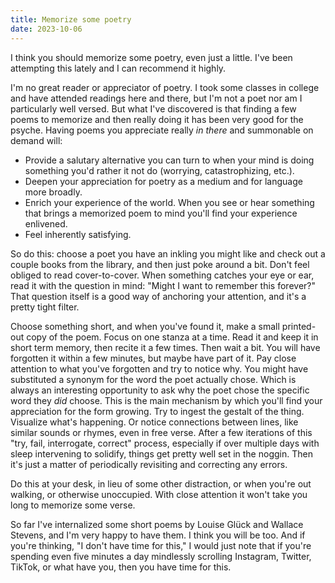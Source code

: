 ```yaml
---
title: Memorize some poetry 
date: 2023-10-06
---
```


I think you should memorize some poetry, even just a little. I've been attempting this lately and I can recommend it highly. 

<!--more-->

I'm no great reader or appreciator of poetry. I took some classes in college and have attended readings here and there, but I'm not a poet nor am I particularly well versed. But what I've discovered is that finding a few poems to memorize and then really doing it has been very good for the psyche. Having poems you appreciate really *in there* and summonable on demand will:

 * Provide a salutary alternative you can turn to when your mind is doing something you'd rather it not do (worrying, catastrophizing, etc.).
 * Deepen your appreciation for poetry as a medium and for language more broadly.
 * Enrich your experience of the world. When you see or hear something that brings a memorized poem to mind you'll find your experience enlivened.  
 * Feel inherently satisfying.

So do this: choose a poet you have an inkling you might like and check out a couple books from the library, and then just poke around a bit. Don't feel obliged to read cover-to-cover. When something catches your eye or ear, read it with the question in mind: "Might I want to remember this forever?" That question itself is a good way of anchoring your attention, and it's a pretty tight filter.

Choose something short, and when you've found it, make a small printed-out copy of the poem. Focus on one stanza at a time. Read it and keep it in short term memory, then recite it a few times. Then wait a bit. You will have forgotten it within a few minutes, but maybe have part of it. Pay close attention to what you've forgotten and try to notice why. You might have substituted a synonym for the word the poet actually chose. Which is always an interesting opportunity to ask why the poet chose the specific word they *did* choose. This is the main mechanism by which you'll find your appreciation for the form growing. Try to ingest the gestalt of the thing. Visualize what's happening. Or notice connections between lines, like similar sounds or rhymes, even in free verse. After a few iterations of this "try, fail, interrogate, correct" process, especially if over multiple days with sleep intervening to solidify, things get pretty well set in the noggin. Then it's just a matter of periodically revisiting and correcting any errors.

Do this at your desk, in lieu of some other distraction, or when you're out walking, or otherwise unoccupied. With close attention it won't take you long to memorize some verse.

So far I've internalized some short poems by Louise Glück and Wallace Stevens, and I'm very happy to have them. I think you will be too. And if you're thinking, "I don't have time for this," I would just note that if you're spending even five minutes a day mindlessly scrolling Instagram, Twitter, TikTok, or what have you, then you have time for this.